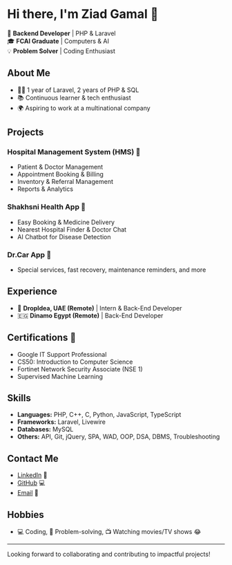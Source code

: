 # Hi there, I'm Ziad Gamal 👋

🔧 **Backend Developer** | PHP & Laravel  
🎓 **FCAI Graduate** | Computers & AI  
💡 **Problem Solver** | Coding Enthusiast

## About Me

- 👨‍💻 1 year of Laravel, 2 years of PHP & SQL
- 📚 Continuous learner & tech enthusiast
- 🌍 Aspiring to work at a multinational company

## Projects

### Hospital Management System (HMS) 🏥
- Patient & Doctor Management
- Appointment Booking & Billing
- Inventory & Referral Management
- Reports & Analytics

### Shakhsni Health App 📱
- Easy Booking & Medicine Delivery
- Nearest Hospital Finder & Doctor Chat
- AI Chatbot for Disease Detection

### Dr.Car App 🚗
- Special services, fast recovery, maintenance reminders, and more

## Experience

- 🏢 **DropIdea, UAE (Remote)** | Intern & Back-End Developer
- 🇪🇬 **Dinamo Egypt (Remote)** | Back-End Developer

## Certifications 🏅

- Google IT Support Professional
- CS50: Introduction to Computer Science
- Fortinet Network Security Associate (NSE 1)
- Supervised Machine Learning

## Skills

- **Languages:** PHP, C++, C, Python, JavaScript, TypeScript
- **Frameworks:** Laravel, Livewire
- **Databases:** MySQL
- **Others:** API, Git, jQuery, SPA, WAD, OOP, DSA, DBMS, Troubleshooting

## Contact Me

- [LinkedIn](https://www.linkedin.com/in/ziad-gamal/) 💼
- [GitHub](https://github.com/ZiadGamalDev) 💻
- [Email](mailto:zyadgamal450@gmail.com) 📧

## Hobbies

- 💻 Coding, 🧩 Problem-solving, 📺 Watching movies/TV shows 😂

---

Looking forward to collaborating and contributing to impactful projects!
